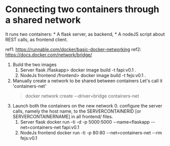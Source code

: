 # Connecting two containers through a shared network
It runs two containers:
    * A flask server, as backend,
    * A nodeJS script about REST calls, as frontend client.

ref1: https://runnable.com/docker/basic-docker-networking
ref2: https://docs.docker.com/network/bridge/ 

1. Build the two images
    1. Server flask
    /flaskapp> docker image build -t fapi:v0.1 .
    2. NodeJs frontend
    /frontend> docker image build -t fejs:v0.1 .
2. Manually create a network to be shared between containers
    Let's call it 'containers-net'
    > docker network create --driver=bridge containers-net
3. Launch both the containers on the new network
    0. configure the server calls, namely the host name, to the SERVERCONTAINERID [or SERVERCONTAINERNAME] in all frontend/ files.
    1. Server flask
    docker run -ti -d -p 5000:5000 --name=flaskapp --net=containers-net fapi:v0.1
    2. NodeJs frontend
    docker run -ti -p 80:80 --net=containers-net --rm fejs:v0.1


